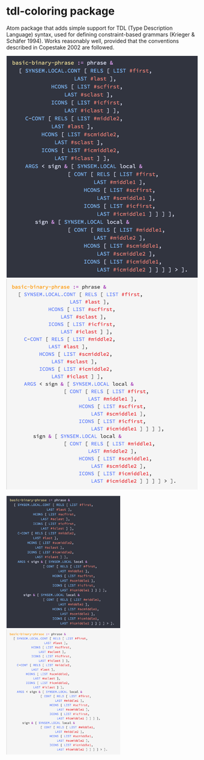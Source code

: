 # tdl-coloring package

Atom package that adds simple support for TDL (Type Description Language) syntax, used for defining constraint-based grammars (Krieger & Schäfer 1994). Works reasonably well, provided that the conventions described in Copestake 2002 are followed.

![A screenshot of your package](https://github.com/lemontheme/tdl-coloring/blob/master/screenshots/dark_tdl.png) ![A screenshot of your package](https://github.com/lemontheme/tdl-coloring/blob/master/screenshots/light_tdl.png)

<section>
    <img width="300" src="https://github.com/lemontheme/tdl-coloring/blob/master/screenshots/dark_tdl.png">
    <img width="300" src="https://github.com/lemontheme/tdl-coloring/blob/master/screenshots/light_tdl.png">
</section>
